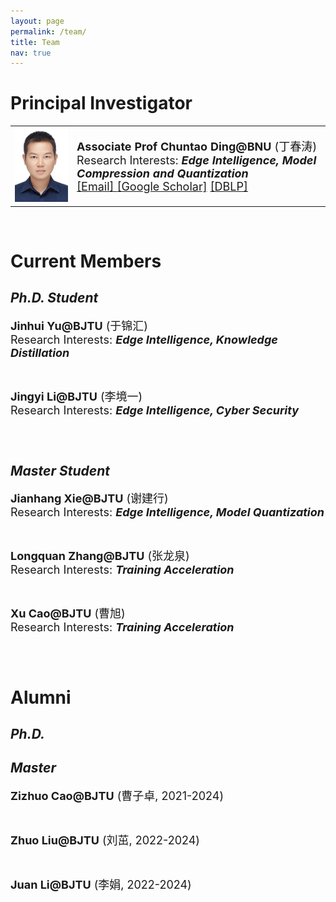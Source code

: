 ```yaml
---
layout: page
permalink: /team/
title: Team
nav: true
---
```


# **Principal Investigator**
<table  rules="none">
	<tr>
		<td width="150">
			<left>
			<img src="/assets/img/chuntaoding.jpg" width=120/>
			</left>
		</td>
		<td width="600" >
			<left>
				<font size="4"><b>Associate Prof Chuntao Ding@BNU</b> (丁春涛)<br/>
<!--                                     Director & PI <br/> -->
                                    Research Interests: <b><i>Edge Intelligence, Model Compression and Quantization</i></b> <br/>
					<a href="mailto:chuntaoding@163.com">[Email]   </a>
					<a href="https://scholar.google.com/citations?user=MVlO39QAAAAJ&hl=zh-CN&oi=ao">[Google Scholar]</a>
					<a href="https://dblp.org/pid/150/4003.html">[DBLP]   </a>
				</font> 
			</left>
		</td>
    </tr>
</table>
<br>

# **Current Members**
## *Ph.D. Student*
<table  rules="none">
	<tr>
<!-- 		<td width="180">
			<left>
			<img src="/assets/img/yujinhui.png" width=150/>
			</left>
		</td>
		<td width="600" > -->
			<left>
				<font size="4"><b>Jinhui Yu@BJTU</b> (于锦汇)<br/>
                                    Research Interests: <b><i>Edge Intelligence, Knowledge Distillation</i></b> <br/>
				</font> 
			</left>
    </tr>
</table>
<br>

<table  rules="none">
	<tr>
			<left>
				<font size="4"><b>Jingyi Li@BJTU</b> (李境一)<br/>
                                    Research Interests: <b><i>Edge Intelligence, Cyber Security</i></b> <br/>
				</font> 
			</left>
    </tr>
</table>
<br>

## *Master Student*
<table  rules="none">
	<tr>
			<left>
				<font size="4"><b>Jianhang Xie@BJTU</b> (谢建行)<br/>
                                    Research Interests: <b><i>Edge Intelligence, Model Quantization</i></b> <br/>
				</font> 
			</left>
    </tr>
</table>
<br>

<table  rules="none">
	<tr>
			<left>
				<font size="4"><b>Longquan Zhang@BJTU</b> (张龙泉)<br/>
                                    Research Interests: <b><i>Training Acceleration</i></b> <br/>
				</font> 
			</left>
    </tr>
</table>
<br>

<table  rules="none">
	<tr>
			<left>
				<font size="4"><b>Xu Cao@BJTU</b> (曹旭)<br/>
                                    Research Interests: <b><i>Training Acceleration</i></b> <br/>
				</font> 
			</left>
<!-- 		</td> -->
    </tr>
</table>
<br>

# **Alumni**
## *Ph.D.*

## *Master*
<table  rules="none">
	<tr>
			<left>
				<font size="4"><b>Zizhuo Cao@BJTU</b> (曹子卓, 2021-2024) <br/>
				</font> 
			</left>
    </tr>
</table>
<br>

<table  rules="none">
	<tr>
			<left>
				<font size="4"><b>Zhuo Liu@BJTU</b> (刘茁, 2022-2024)<br/>
				</font> 
			</left>
    </tr>
</table>
<br>

<table  rules="none">
	<tr>
			<left>
				<font size="4"><b>Juan Li@BJTU</b> (李娟, 2022-2024)<br/>
				</font> 
			</left>
    </tr>
</table>
<br>

